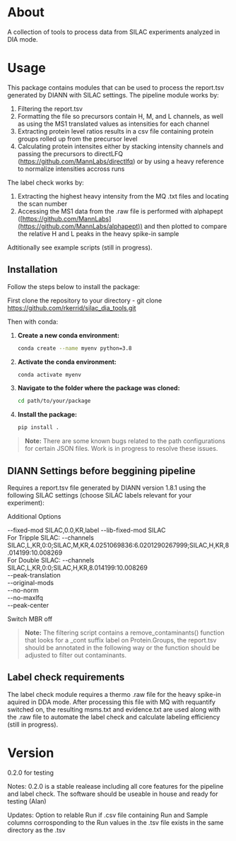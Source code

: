 # About
A collection of tools to process data from SILAC experiments analyzed in DIA mode.  

# Usage
This package contains modules that can be used to process the report.tsv generated by DIANN with SILAC settings. 
The pipeline module works by:
1) Filtering the report.tsv
2) Formatting the file so precursors contain H, M, and L channels, as well as using the MS1 translated values as intensities for each channel
3) Extracting protein level ratios results in a csv file containing protein groups rolled up from the precursor level
4) Calculating protein intensites either by stacking intensity channels and passing the precursors to directLFQ (https://github.com/MannLabs/directlfq) or by using a heavy reference to normalize intensities accross runs

The label check works by:
1) Extracting the highest heavy intensity from the MQ .txt files and locating the scan number
2) Accessing the MS1 data from the .raw file is performed with alphapept ([https://github.com/MannLabs](https://github.com/MannLabs/alphapept)) and then plotted to compare the relative H and L peaks in the heavy spike-in sample

Adtitionally see example scripts (still in progress).


## Installation

Follow the steps below to install the package:

First clone the repository to your directory - git clone https://github.com/rkerrid/silac_dia_tools.git

Then with conda:

1. **Create a new conda environment:**
   ```bash
   conda create --name myenv python=3.8
   ```
   
2. **Activate the conda environment:**
   ```bash
   conda activate myenv
   ```

3. **Navigate to the folder where the package was cloned:**
   ```bash
   cd path/to/your/package
   ```
   
4. **Install the package:**
   ```bash
   pip install .
   ```

> **Note:** There are some known bugs related to the path configurations for certain JSON files. Work is in progress to resolve these issues.



## DIANN Settings before beggining pipeline
Requires a report.tsv file generated by DIANN version 1.8.1 using the following SILAC settings (choose SILAC labels relevant for your experiment):

 Additional Options
 
--fixed-mod SILAC,0.0,KR,label
--lib-fixed-mod SILAC   
For Tripple SILAC: --channels SILAC,L,KR,0:0;SILAC,M,KR,4.0251069836:6.0201290267999;SILAC,H,KR,8.014199:10.008269   
For Double SILAC: --channels SILAC,L,KR,0:0;SILAC,H,KR,8.014199:10.008269   
--peak-translation   
--original-mods  
--no-norm   
--no-maxlfq   
--peak-center

Switch MBR off

> **Note:** The filtering script contains a remove_contaminants() function that looks for a _cont suffix label on Protein.Groups, the report.tsv should be annotated in the following way or the function should be adjusted to filter out contaminants.

## Label check requirements
The label check module requires a thermo .raw file for the heavy spike-in aquired in DDA mode. After processing this file with MQ with requantify switched on, the resulting msms.txt and evidence.txt are used along with the .raw file to automate the label check and calculate labeling efficiency (still in progress).

# Version
0.2.0 for testing

Notes: 0.2.0 is a stable realease including all core features for the pipeline and label check. The software should be useable in house and ready for testing (Alan)

Updates:
Option to relable Run if .csv file containing Run and Sample columns corrosponding to the Run values in the .tsv file exists in the same directory as the .tsv
